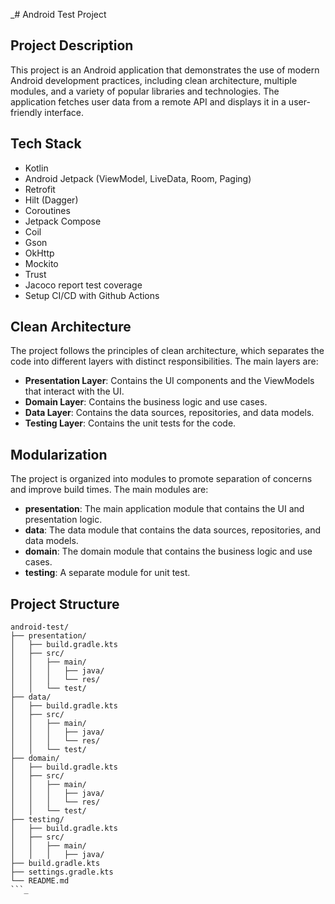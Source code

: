 _# Android Test Project

## Project Description
This project is an Android application that demonstrates the use of modern Android development practices, including clean architecture, multiple modules, and a variety of popular libraries and technologies. The application fetches user data from a remote API and displays it in a user-friendly interface.

## Tech Stack
- Kotlin
- Android Jetpack (ViewModel, LiveData, Room, Paging)
- Retrofit
- Hilt (Dagger)
- Coroutines
- Jetpack Compose
- Coil
- Gson
- OkHttp
- Mockito
- Trust
- Jacoco report test coverage
- Setup CI/CD with Github Actions

## Clean Architecture
The project follows the principles of clean architecture, which separates the code into different layers with distinct responsibilities. The main layers are:
- **Presentation Layer**: Contains the UI components and the ViewModels that interact with the UI.
- **Domain Layer**: Contains the business logic and use cases.
- **Data Layer**: Contains the data sources, repositories, and data models.
- **Testing Layer**: Contains the unit tests for the code.

## Modularization
The project is organized into modules to promote separation of concerns and improve build times. The main modules are:
- **presentation**: The main application module that contains the UI and presentation logic.
- **data**: The data module that contains the data sources, repositories, and data models.
- **domain**: The domain module that contains the business logic and use cases.
- **testing**: A separate module for unit test.

## Project Structure
```
android-test/
├── presentation/
│   ├── build.gradle.kts
│   ├── src/
│   │   ├── main/
│   │   │   ├── java/
│   │   │   └── res/
│   │   └── test/
├── data/
│   ├── build.gradle.kts
│   ├── src/
│   │   ├── main/
│   │   │   ├── java/
│   │   │   └── res/
│   │   └── test/
├── domain/
│   ├── build.gradle.kts
│   ├── src/
│   │   ├── main/
│   │   │   ├── java/
│   │   │   └── res/
│   │   └── test/
├── testing/
│   ├── build.gradle.kts
│   ├── src/
│   │   ├── main/
│   │   │   ├── java/
├── build.gradle.kts
├── settings.gradle.kts
└── README.md
```_
